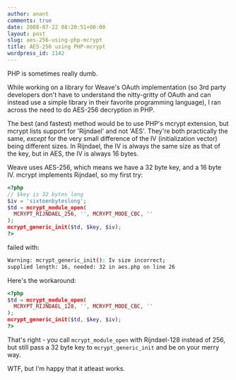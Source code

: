 ```yaml
---
author: anant
comments: true
date: 2008-07-22 08:20:51+00:00
layout: post
slug: aes-256-using-php-mcrypt
title: AES-256 using PHP-mcrypt
wordpress_id: 1142
---
```


PHP is sometimes really dumb.

While working on a library for Weave's OAuth implementation (so 3rd  party developers don't have to understand the nitty-gritty of OAuth and  can instead use a simple library in their favorite programming  language), I ran across the need to do AES-256 decryption in PHP.

The best (and fastest) method would be to use PHP's mcrypt extension,  but mcrypt lists support for 'Rijndael' and not 'AES'. They're both  practically the same, _except_ for the very small difference of  the IV (initialization vector) being different sizes. In Rijndael, the  IV is always the same size as that of the key, but in AES, the IV is  always 16 bytes.

Weave uses AES-256, which means we have a 32 byte key, and a 16 byte IV. mcrypt implements Rijndael, so my first try:

``` php
<?php
// $key is 32 bytes long
$iv = 'sixteenbyteslong';
$td = mcrypt_module_open(
  MCRYPT_RIJNDAEL_256, '', MCRYPT_MODE_CBC, ''
);
mcrypt_generic_init($td, $key, $iv);
?>
```

failed with:

``` bash
Warning: mcrypt_generic_init(): Iv size incorrect;
supplied length: 16, needed: 32 in aes.php on line 26
```

Here's the workaround:

``` php
<?php
$td = mcrypt_module_open(
  MCRYPT_RIJNDAEL_128, '', MCRYPT_MODE_CBC, ''
);
mcrypt_generic_init($td, $key, $iv);
?>
```

That's right - you call `mcrypt_module_open` with Rijndael-128 instead of 256, but still pass a 32 byte key to `mcrypt_generic_init` and be on your merry way.

WTF, but I'm happy that it atleast works.

